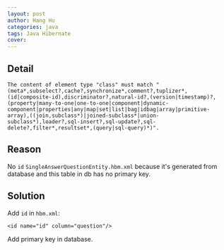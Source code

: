 ```yaml
---
layout: post
author: Hang Hu
categories: java
tags: Java Hibernate 
cover: 
---
```


## Detail

`
The content of element type "class" must match "(meta*,subselect?,cache?,synchronize*,comment?,tuplizer*,(id|composite-id),discriminator?,natural-id?,(version|timestamp)?,(property|many-to-one|one-to-one|component|dynamic-component|properties|any|map|set|list|bag|idbag|array|primitive-array),((join,subclass*)|joined-subclass*|union-subclass*),loader?,sql-insert?,sql-update?,sql-delete?,filter*,resultset*,(query|sql-query)*)".
`
## Reason

No `id` `SingleAnswerQuestionEntity.hbm.xml` because it's generated from database and this table in db has no primary key.
## Solution

Add `id` in `hbm.xml`:
```
<id name="id" column="question"/>
```
Add primary key in database.
